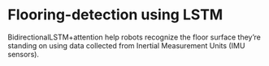 # Flooring-detection using LSTM
BidirectionalLSTM+attention
help robots recognize the floor surface they’re standing on using data collected from Inertial Measurement Units (IMU sensors).

